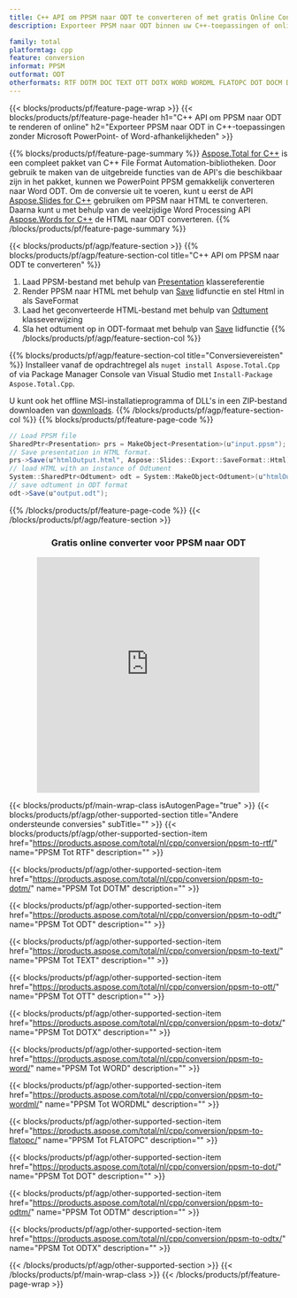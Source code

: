 ```yaml
---
title: C++ API om PPSM naar ODT te converteren of met gratis Online Converter
description: Exporteer PPSM naar ODT binnen uw C++-toepassingen of online. Test de gratis POT naar CSV online converter snel voordat u de code integreert.

family: total
platformtag: cpp
feature: conversion
informat: PPSM
outformat: ODT
otherformats: RTF DOTM DOC TEXT OTT DOTX WORD WORDML FLATOPC DOT DOCM DOCX
---
```

{{< blocks/products/pf/feature-page-wrap >}}
{{< blocks/products/pf/feature-page-header h1="C++ API om PPSM naar ODT te renderen of online" h2="Exporteer PPSM naar ODT in C++-toepassingen zonder Microsoft PowerPoint- of Word-afhankelijkheden" >}}

{{% blocks/products/pf/feature-page-summary %}}
[Aspose.Total for C++](https://products.aspose.com/total/cpp/) is een compleet pakket van C++ File Format Automation-bibliotheken. Door gebruik te maken van de uitgebreide functies van de API's die beschikbaar zijn in het pakket, kunnen we PowerPoint PPSM gemakkelijk converteren naar Word ODT. Om de conversie uit te voeren, kunt u eerst de API [Aspose.Slides for C++](https://products.aspose.com/slides/cpp/) gebruiken om PPSM naar HTML te converteren. Daarna kunt u met behulp van de veelzijdige Word Processing API [Aspose.Words for C++](https://products.aspose.com/words/cpp/) de HTML naar ODT converteren. 
{{% /blocks/products/pf/feature-page-summary  %}}

{{< blocks/products/pf/agp/feature-section >}}
{{% blocks/products/pf/agp/feature-section-col title="C++ API om PPSM naar ODT te converteren" %}}
1. Laad PPSM-bestand met behulp van [Presentation](https://reference.aspose.com/slides/cpp/class/aspose.slides.presentation) klassereferentie
2. Render PPSM naar HTML met behulp van [Save](https://reference.aspose.com/slides/cpp/class/aspose.slides.presentation#afcd59ec697bf05c10f78c3869de2ec9e) lidfunctie en stel Html in als SaveFormat
3. Laad het geconverteerde HTML-bestand met behulp van [Odtument](https://reference.aspose.com/words/cpp/class/aspose.words.odtument) klasseverwijzing
4. Sla het odtument op in ODT-formaat met behulp van [Save](https://reference.aspose.com/words/cpp/class/aspose.words.odtument#save_string) lidfunctie
{{% /blocks/products/pf/agp/feature-section-col %}}

{{% blocks/products/pf/agp/feature-section-col title="Conversievereisten" %}}
Installeer vanaf de opdrachtregel als ```nuget install Aspose.Total.Cpp``` of via Package Manager Console van Visual Studio met ```Install-Package Aspose.Total.Cpp```.

U kunt ook het offline MSI-installatieprogramma of DLL's in een ZIP-bestand downloaden van [downloads](https://releases.aspose.com/total/cpp).
{{% /blocks/products/pf/agp/feature-section-col %}}
{{% blocks/products/pf/feature-page-code %}}
```cs
// Load PPSM file
SharedPtr<Presentation> prs = MakeObject<Presentation>(u"input.ppsm");
// Save presentation in HTML format.
prs->Save(u"htmlOutput.html", Aspose::Slides::Export::SaveFormat::Html);
// load HTML with an instance of Odtument
System::SharedPtr<Odtument> odt = System::MakeObject<Odtument>(u"htmlOutput.html");
// save odtument in ODT format
odt->Save(u"output.odt"); 
```

{{% /blocks/products/pf/feature-page-code %}}
{{< /blocks/products/pf/agp/feature-section >}}
<div class="container-fluid agp-content bg-white aboutfile box-1 vh100 section nopbtm">
<div class=container>
<div class=row>
<div class="demobox tc col-md-12 padding-0" align="center">

<h3>Gratis online converter voor PPSM naar ODT</h3>

<iframe style="border: none; height: 426px;" scrolling="no" src="https://total-conversion-app-65z5r2lp.qa.k8s.dynabic.com/?to=odt&from=ppsm" id="child-iframe" width="80%"></iframe>

</div></div>
</div></div>

{{< blocks/products/pf/main-wrap-class isAutogenPage="true" >}}
{{< blocks/products/pf/agp/other-supported-section title="Andere ondersteunde conversies" subTitle="" >}}
{{< blocks/products/pf/agp/other-supported-section-item href="https://products.aspose.com/total/nl/cpp/conversion/ppsm-to-rtf/" name="PPSM Tot RTF" description="" >}}

{{< blocks/products/pf/agp/other-supported-section-item href="https://products.aspose.com/total/nl/cpp/conversion/ppsm-to-dotm/" name="PPSM Tot DOTM" description="" >}}

{{< blocks/products/pf/agp/other-supported-section-item href="https://products.aspose.com/total/nl/cpp/conversion/ppsm-to-odt/" name="PPSM Tot ODT" description="" >}}

{{< blocks/products/pf/agp/other-supported-section-item href="https://products.aspose.com/total/nl/cpp/conversion/ppsm-to-text/" name="PPSM Tot TEXT" description="" >}}

{{< blocks/products/pf/agp/other-supported-section-item href="https://products.aspose.com/total/nl/cpp/conversion/ppsm-to-ott/" name="PPSM Tot OTT" description="" >}}

{{< blocks/products/pf/agp/other-supported-section-item href="https://products.aspose.com/total/nl/cpp/conversion/ppsm-to-dotx/" name="PPSM Tot DOTX" description="" >}}

{{< blocks/products/pf/agp/other-supported-section-item href="https://products.aspose.com/total/nl/cpp/conversion/ppsm-to-word/" name="PPSM Tot WORD" description="" >}}

{{< blocks/products/pf/agp/other-supported-section-item href="https://products.aspose.com/total/nl/cpp/conversion/ppsm-to-wordml/" name="PPSM Tot WORDML" description="" >}}

{{< blocks/products/pf/agp/other-supported-section-item href="https://products.aspose.com/total/nl/cpp/conversion/ppsm-to-flatopc/" name="PPSM Tot FLATOPC" description="" >}}

{{< blocks/products/pf/agp/other-supported-section-item href="https://products.aspose.com/total/nl/cpp/conversion/ppsm-to-dot/" name="PPSM Tot DOT" description="" >}}

{{< blocks/products/pf/agp/other-supported-section-item href="https://products.aspose.com/total/nl/cpp/conversion/ppsm-to-odtm/" name="PPSM Tot ODTM" description="" >}}

{{< blocks/products/pf/agp/other-supported-section-item href="https://products.aspose.com/total/nl/cpp/conversion/ppsm-to-odtx/" name="PPSM Tot ODTX" description="" >}}


{{< /blocks/products/pf/agp/other-supported-section >}}
{{< /blocks/products/pf/main-wrap-class >}}
{{< /blocks/products/pf/feature-page-wrap >}}